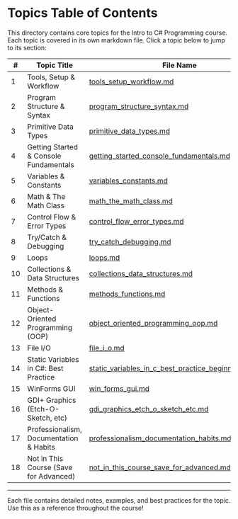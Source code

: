 # Topics Table of Contents

This directory contains core topics for the Intro to C# Programming course. Each topic is covered in its own markdown file. Click a topic below to jump to its section:

| #  | Topic Title                                      | File Name                                                        |
|----|--------------------------------------------------|------------------------------------------------------------------|
| 1  | Tools, Setup & Workflow                          | [tools_setup_workflow.md](tools_setup_workflow.md)               |
| 2  | Program Structure & Syntax                       | [program_structure_syntax.md](program_structure_syntax.md)       |
| 3  | Primitive Data Types                             | [primitive_data_types.md](primitive_data_types.md)               |
| 4  | Getting Started & Console Fundamentals           | [getting_started_console_fundamentals.md](getting_started_console_fundamentals.md) |
| 5  | Variables & Constants                            | [variables_constants.md](variables_constants.md)                 |
| 6  | Math & The Math Class                            | [math_the_math_class.md](math_the_math_class.md)                 |
| 7  | Control Flow & Error Types                       | [control_flow_error_types.md](control_flow_error_types.md)       |
| 8  | Try/Catch & Debugging                            | [try_catch_debugging.md](try_catch_debugging.md)                 |
| 9  | Loops                                            | [loops.md](loops.md)                                             |
| 10 | Collections & Data Structures                    | [collections_data_structures.md](collections_data_structures.md) |
| 11 | Methods & Functions                              | [methods_functions.md](methods_functions.md)                     |
| 12 | Object-Oriented Programming (OOP)                | [object_oriented_programming_oop.md](object_oriented_programming_oop.md) |
| 13 | File I/O                                         | [file_i_o.md](file_i_o.md)                                       |
| 14 | Static Variables in C#: Best Practice            | [static_variables_in_c_best_practice_beginner_level.md](static_variables_in_c_best_practice_beginner_level.md) |
| 15 | WinForms GUI                                     | [win_forms_gui.md](win_forms_gui.md)                             |
| 16 | GDI+ Graphics (Etch-O-Sketch, etc)               | [gdi_graphics_etch_o_sketch_etc.md](gdi_graphics_etch_o_sketch_etc.md) |
| 17 | Professionalism, Documentation & Habits          | [professionalism_documentation_habits.md](professionalism_documentation_habits.md) |
| 18 | Not in This Course (Save for Advanced)           | [not_in_this_course_save_for_advanced.md](not_in_this_course_save_for_advanced.md) |

---

Each file contains detailed notes, examples, and best practices for the topic. Use this as a reference throughout the course!
